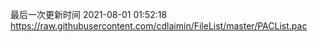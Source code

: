 最后一次更新时间 2021-08-01 01:52:18
https://raw.githubusercontent.com/cdlaimin/FileList/master/PACList.pac

